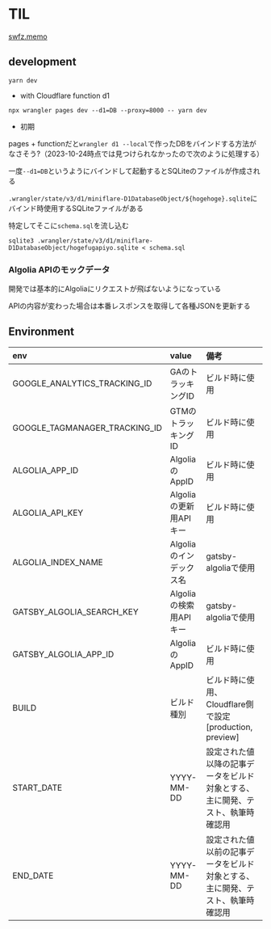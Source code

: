 # TIL

[swfz.memo](https://til.swfz.io)

## development

```
yarn dev
```

- with Cloudflare function d1

```
npx wrangler pages dev --d1=DB --proxy=8000 -- yarn dev
```

- 初期

pages + functionだと`wrangler d1 --local`で作ったDBをバインドする方法がなさそう?（2023-10-24時点では見つけられなかったので次のように処理する）

一度`--d1=DB`というようにバインドして起動するとSQLiteのファイルが作成される

`.wrangler/state/v3/d1/miniflare-D1DatabaseObject/${hogehoge}.sqlite`にバインド時使用するSQLiteファイルがある

特定してそこに`schema.sql`を流し込む

```
sqlite3 .wrangler/state/v3/d1/miniflare-D1DatabaseObject/hogefugapiyo.sqlite < schema.sql
```


### Algolia APIのモックデータ

開発では基本的にAlgoliaにリクエストが飛ばないようになっている

APIの内容が変わった場合は本番レスポンスを取得して各種JSONを更新する

## Environment

| env | value | 備考 |
|:-|:-|:-|
| GOOGLE_ANALYTICS_TRACKING_ID | GAのトラッキングID | ビルド時に使用 |
| GOOGLE_TAGMANAGER_TRACKING_ID | GTMのトラッキングID | ビルド時に使用 |
| ALGOLIA_APP_ID | AlgoliaのAppID | ビルド時に使用 |
| ALGOLIA_API_KEY| Algoliaの更新用APIキー | ビルド時に使用 |
| ALGOLIA_INDEX_NAME| Algoliaのインデックス名 | gatsby-algoliaで使用 |
| GATSBY_ALGOLIA_SEARCH_KEY | Algoliaの検索用APIキー | gatsby-algoliaで使用 |
| GATSBY_ALGOLIA_APP_ID | AlgoliaのAppID | ビルド時に使用 |
| BUILD | ビルド種別 | ビルド時に使用、Cloudflare側で設定[production, preview] |
| START_DATE | YYYY-MM-DD | 設定された値以降の記事データをビルド対象とする、主に開発、テスト、執筆時確認用  |
| END_DATE | YYYY-MM-DD | 設定された値以前の記事データをビルド対象とする、主に開発、テスト、執筆時確認用 |

